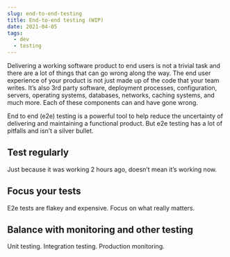 ```yaml
---
slug: end-to-end-testing
title: End-to-end testing (WIP)
date: 2021-04-05
tags:
  - dev
  - testing
---
```


Delivering a working software product to end users is not a trivial task and there are a lot of things that can go wrong along the way. The end user experience of your product is not just made up of the code that your team writes. It’s also 3rd party software, deployment processes, configuration, servers, operating systems, databases,  networks, caching systems, and much more. Each of these components can and have gone wrong.

End to end (e2e) testing is a powerful tool to help reduce the uncertainty of delivering and maintaining a functional product. But e2e testing has a lot of pitfalls and isn’t a silver bullet.

## Test regularly

Just because it was working 2 hours ago, doesn’t mean it’s working now.

## Focus your tests

E2e tests are flakey and expensive. Focus on what really matters.

## Balance with monitoring and other testing

Unit testing. Integration testing. Production monitoring.
